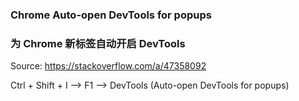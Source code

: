 
### Chrome Auto-open DevTools for popups
### 为 Chrome 新标签自动开启 DevTools

 Source: https://stackoverflow.com/a/47358092
 
 Ctrl + Shift + I -->  F1 --> DevTools (Auto-open DevTools for popups)
